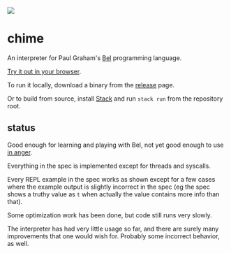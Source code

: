 [![](https://github.com/jeremyschlatter/chime/workflows/CI/badge.svg)](https://github.com/jeremyschlatter/chime/actions?query=workflow%3ACI)

# chime

An interpreter for Paul Graham's [Bel](http://paulgraham.com/bel.html) programming language.

[Try it out in your browser](https://bel-repl.com).

To run it locally, download a binary from the [release](https://github.com/jeremyschlatter/bel/releases/tag/v0.3.0) page.

Or to build from source, install [Stack](https://docs.haskellstack.org/en/stable/README/#how-to-install) and run `stack run` from the repository root.

## status

Good enough for learning and playing with Bel, not yet good enough to use [in anger](https://news.ycombinator.com/item?id=10806244).

Everything in the spec is implemented except for threads and syscalls.

Every REPL example in the spec works as shown except for a few cases where the example output is slightly incorrect in the spec (eg the spec shows a truthy value as `t` when actually the value contains more info than that).

Some optimization work has been done, but code still runs very slowly.

The interpreter has had very little usage so far, and there are surely many improvements that one would wish for. Probably some incorrect behavior, as well.
